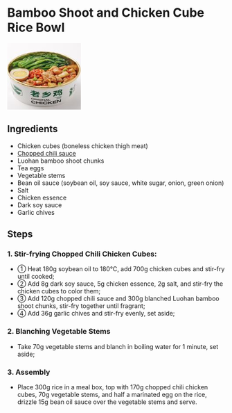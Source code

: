 # Bamboo Shoot and Chicken Cube Rice Bowl

![Bamboo Shoot and Chicken Cube Rice Bowl](../../images/%E7%AC%8B%E5%AD%90%E9%B8%A1%E4%B8%81%E7%9B%96%E9%A5%AD.png)


## Ingredients
- Chicken cubes (boneless chicken thigh meat)
- [Chopped chili sauce](../seasonings/Chopped%20Pepper%20Sauce.md)
- Luohan bamboo shoot chunks
- Tea eggs
- Vegetable stems
- Bean oil sauce (soybean oil, soy sauce, white sugar, onion, green onion)
- Salt
- Chicken essence
- Dark soy sauce
- Garlic chives

## Steps
### 1. Stir-frying Chopped Chili Chicken Cubes:
- ① Heat 180g soybean oil to 180℃, add 700g chicken cubes and stir-fry until cooked;
- ② Add 8g dark soy sauce, 5g chicken essence, 2g salt, and stir-fry the chicken cubes to color them;
- ③ Add 120g chopped chili sauce and 300g blanched Luohan bamboo shoot chunks, stir-fry together until fragrant;
- ④ Add 36g garlic chives and stir-fry evenly, set aside;

### 2. Blanching Vegetable Stems
- Take 70g vegetable stems and blanch in boiling water for 1 minute, set aside;

### 3. Assembly
- Place 300g rice in a meal box, top with 170g chopped chili chicken cubes, 70g vegetable stems, and half a marinated egg on the rice, drizzle 15g bean oil sauce over the vegetable stems and serve.